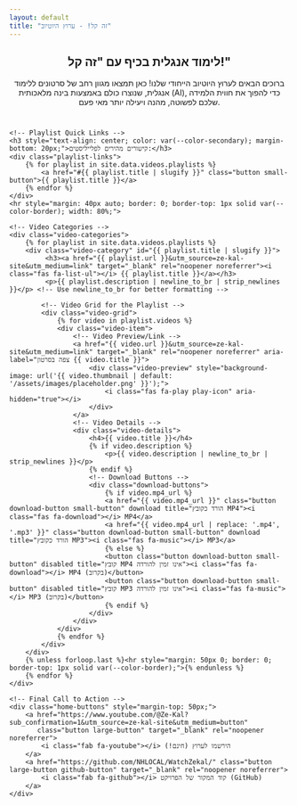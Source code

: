 ```yaml
---
layout: default
title: "זה קל! - ערוץ היוטיוב"
---
```


<section class="section youtube-section">
    <div class="header-section" style="text-align: center; margin-bottom: 40px;">
        <h1><i class="fab fa-youtube"></i> לימוד אנגלית בכיף עם "זה קל!"</h1>
        <p>ברוכים הבאים לערוץ היוטיוב הייחודי שלנו! כאן תמצאו מגוון רחב של סרטונים ללימוד אנגלית, שנוצרו כולם באמצעות בינה מלאכותית (AI), כדי להפוך את חווית הלמידה שלכם לפשוטה, מהנה ויעילה יותר מאי פעם.</p>
    </div>

    <!-- Playlist Quick Links -->
    <h3 style="text-align: center; color: var(--color-secondary); margin-bottom: 20px;">קישורים מהירים לפלייליסטים:</h3>
    <div class="playlist-links">
        {% for playlist in site.data.videos.playlists %}
            <a href="#{{ playlist.title | slugify }}" class="button small-button">{{ playlist.title }}</a>
        {% endfor %}
    </div>
    <hr style="margin: 40px auto; border: 0; border-top: 1px solid var(--color-border); width: 80%;">

    <!-- Video Categories -->
    <div class="video-categories">
        {% for playlist in site.data.videos.playlists %}
        <div class="video-category" id="{{ playlist.title | slugify }}">
             <h3><a href="{{ playlist.url }}&utm_source=ze-kal-site&utm_medium=link" target="_blank" rel="noopener noreferrer"><i class="fas fa-list-ul"></i> {{ playlist.title }}</a></h3>
             <p>{{ playlist.description | newline_to_br | strip_newlines }}</p> <!-- Use newline_to_br for better formatting -->

            <!-- Video Grid for the Playlist -->
            <div class="video-grid">
                {% for video in playlist.videos %}
                <div class="video-item">
                    <!-- Video Preview/Link -->
                    <a href="{{ video.url }}&utm_source=ze-kal-site&utm_medium=link" target="_blank" rel="noopener noreferrer" aria-label="צפה בסרטון {{ video.title }}">
                        <div class="video-preview" style="background-image: url('{{ video.thumbnail | default: '/assets/images/placeholder.png' }}');">
                            <i class="fas fa-play play-icon" aria-hidden="true"></i>
                        </div>
                    </a>
                    <!-- Video Details -->
                    <div class="video-details">
                        <h4>{{ video.title }}</h4>
                        {% if video.description %}
                            <p>{{ video.description | newline_to_br | strip_newlines }}</p>
                        {% endif %}
                        <!-- Download Buttons -->
                        <div class="download-buttons">
                            {% if video.mp4_url %}
                            <a href="{{ video.mp4_url }}" class="button download-button small-button" download title="הורד כקובץ MP4"><i class="fas fa-download"></i> MP4</a>
                            <a href="{{ video.mp4_url | replace: '.mp4', '.mp3' }}" class="button download-button small-button" download title="הורד כקובץ MP3"><i class="fas fa-music"></i> MP3</a>
                            {% else %}
                            <button class="button download-button small-button" disabled title="קובץ MP4 אינו זמין להורדה"><i class="fas fa-download"></i> MP4 (בקרוב)</button>
                            <button class="button download-button small-button" disabled title="קובץ MP3 אינו זמין להורדה"><i class="fas fa-music"></i> MP3 (בקרוב)</button>
                            {% endif %}
                        </div>
                    </div>
                </div>
                {% endfor %}
            </div>
        </div>
        {% unless forloop.last %}<hr style="margin: 50px 0; border: 0; border-top: 1px solid var(--color-border);">{% endunless %}
        {% endfor %}
    </div>

    <!-- Final Call to Action -->
    <div class="home-buttons" style="margin-top: 50px;">
        <a href="https://www.youtube.com/@Ze-Kal?sub_confirmation=1&utm_source=ze-kal-site&utm_medium=button"
           class="button large-button" target="_blank" rel="noopener noreferrer">
            <i class="fab fa-youtube"></i> הירשמו לערוץ (חינם!)
        </a>
        <a href="https://github.com/NHLOCAL/WatchZekal/" class="button large-button github-button" target="_blank" rel="noopener noreferrer">
            <i class="fab fa-github"></i> קוד המקור של הפרויקט (GitHub)
        </a>
    </div>
</section>